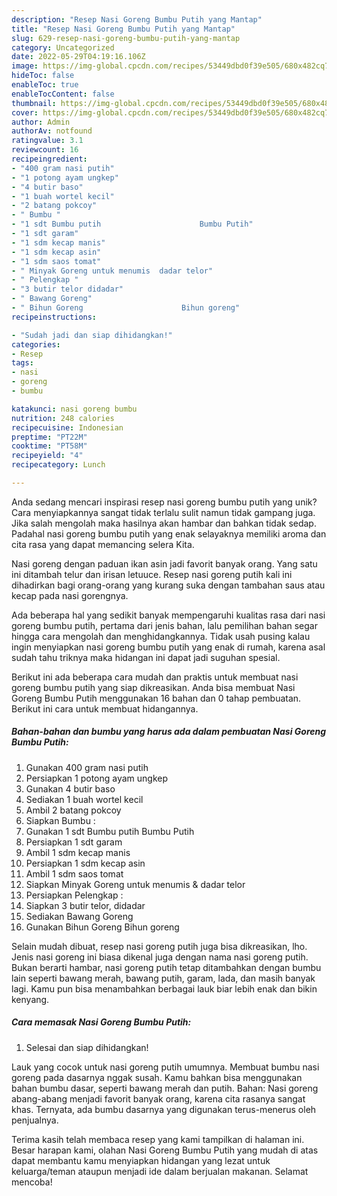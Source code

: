 ```yaml
---
description: "Resep Nasi Goreng Bumbu Putih yang Mantap"
title: "Resep Nasi Goreng Bumbu Putih yang Mantap"
slug: 629-resep-nasi-goreng-bumbu-putih-yang-mantap
category: Uncategorized
date: 2022-05-29T04:19:16.106Z
image: https://img-global.cpcdn.com/recipes/53449dbd0f39e505/680x482cq70/nasi-goreng-bumbu-putih-foto-resep-utama.jpg
hideToc: false
enableToc: true
enableTocContent: false
thumbnail: https://img-global.cpcdn.com/recipes/53449dbd0f39e505/680x482cq70/nasi-goreng-bumbu-putih-foto-resep-utama.jpg
cover: https://img-global.cpcdn.com/recipes/53449dbd0f39e505/680x482cq70/nasi-goreng-bumbu-putih-foto-resep-utama.jpg
author: Admin
authorAv: notfound
ratingvalue: 3.1
reviewcount: 16
recipeingredient:
- "400 gram nasi putih"
- "1 potong ayam ungkep"
- "4 butir baso"
- "1 buah wortel kecil"
- "2 batang pokcoy"
- " Bumbu "
- "1 sdt Bumbu putih                      Bumbu Putih"
- "1 sdt garam"
- "1 sdm kecap manis"
- "1 sdm kecap asin"
- "1 sdm saos tomat"
- " Minyak Goreng untuk menumis  dadar telor"
- " Pelengkap "
- "3 butir telor didadar"
- " Bawang Goreng"
- " Bihun Goreng                      Bihun goreng"
recipeinstructions:

- "Sudah jadi dan siap dihidangkan!"
categories:
- Resep
tags:
- nasi
- goreng
- bumbu

katakunci: nasi goreng bumbu 
nutrition: 248 calories
recipecuisine: Indonesian
preptime: "PT22M"
cooktime: "PT58M"
recipeyield: "4"
recipecategory: Lunch

---
```





Anda sedang mencari inspirasi resep nasi goreng bumbu putih yang unik? Cara menyiapkannya sangat tidak terlalu sulit namun tidak gampang juga. Jika salah mengolah maka hasilnya akan hambar dan bahkan tidak sedap. Padahal nasi goreng bumbu putih yang enak selayaknya memiliki aroma dan cita rasa yang dapat memancing selera Kita.





Nasi goreng dengan paduan ikan asin jadi favorit banyak orang. Yang satu ini ditambah telur dan irisan letuuce. Resep nasi goreng putih kali ini dihadirkan bagi orang-orang yang kurang suka dengan tambahan saus atau kecap pada nasi gorengnya.

Ada beberapa hal yang sedikit banyak mempengaruhi kualitas rasa dari nasi goreng bumbu putih, pertama dari jenis bahan, lalu pemilihan bahan segar hingga cara mengolah dan menghidangkannya. Tidak usah pusing kalau ingin menyiapkan nasi goreng bumbu putih yang enak di rumah, karena asal sudah tahu triknya maka hidangan ini dapat jadi suguhan spesial.






Berikut ini ada beberapa cara mudah dan praktis untuk membuat nasi goreng bumbu putih yang siap dikreasikan. Anda bisa membuat Nasi Goreng Bumbu Putih menggunakan 16 bahan dan 0 tahap pembuatan. Berikut ini cara untuk membuat hidangannya.

<!--inarticleads1-->

##### Bahan-bahan dan bumbu yang harus ada dalam pembuatan Nasi Goreng Bumbu Putih:

1. Gunakan 400 gram nasi putih
1. Persiapkan 1 potong ayam ungkep
1. Gunakan 4 butir baso
1. Sediakan 1 buah wortel kecil
1. Ambil 2 batang pokcoy
1. Siapkan  Bumbu :
1. Gunakan 1 sdt Bumbu putih                      Bumbu Putih
1. Persiapkan 1 sdt garam
1. Ambil 1 sdm kecap manis
1. Persiapkan 1 sdm kecap asin
1. Ambil 1 sdm saos tomat
1. Siapkan  Minyak Goreng untuk menumis &amp; dadar telor
1. Persiapkan  Pelengkap :
1. Siapkan 3 butir telor, didadar
1. Sediakan  Bawang Goreng
1. Gunakan  Bihun Goreng                      Bihun goreng


Selain mudah dibuat, resep nasi goreng putih juga bisa dikreasikan, lho. Jenis nasi goreng ini biasa dikenal juga dengan nama nasi goreng putih. Bukan berarti hambar, nasi goreng putih tetap ditambahkan dengan bumbu lain seperti bawang merah, bawang putih, garam, lada, dan masih banyak lagi. Kamu pun bisa menambahkan berbagai lauk biar lebih enak dan bikin kenyang. 

<!--inarticleads2-->

##### Cara memasak Nasi Goreng Bumbu Putih:


1. Selesai dan siap dihidangkan!

Lauk yang cocok untuk nasi goreng putih umumnya. Membuat bumbu nasi goreng pada dasarnya nggak susah. Kamu bahkan bisa menggunakan bahan bumbu dasar, seperti bawang merah dan putih. Bahan: Nasi goreng abang-abang menjadi favorit banyak orang, karena cita rasanya sangat khas. Ternyata, ada bumbu dasarnya yang digunakan terus-menerus oleh penjualnya. 

Terima kasih telah membaca resep yang kami tampilkan di halaman ini. Besar harapan kami, olahan Nasi Goreng Bumbu Putih yang mudah di atas dapat membantu kamu menyiapkan hidangan yang lezat untuk keluarga/teman ataupun menjadi ide dalam berjualan makanan. Selamat mencoba!
